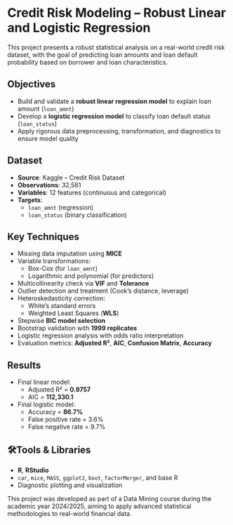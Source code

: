 # Credit Risk Modeling – Robust Linear and Logistic Regression
This project presents a robust statistical analysis on a real-world credit risk dataset, with the goal of predicting loan amounts and loan default probability based on borrower and loan characteristics.

## Objectives
- Build and validate a **robust linear regression model** to explain loan amount (`loan_amnt`)
- Develop a **logistic regression model** to classify loan default status (`loan_status`)
- Apply rigorous data preprocessing, transformation, and diagnostics to ensure model quality

## Dataset
- **Source**: Kaggle – Credit Risk Dataset
- **Observations**: 32,581
- **Variables**: 12 features (continuous and categorical)
- **Targets**:
  - `loan_amnt` (regression)
  - `loan_status` (binary classification)

## Key Techniques
- Missing data imputation using **MICE**
- Variable transformations:
  - Box-Cox (for `loan_amnt`)
  - Logarithmic and polynomial (for predictors)
- Multicollinearity check via **VIF** and **Tolerance**
- Outlier detection and treatment (Cook’s distance, leverage)
- Heteroskedasticity correction:
  - White’s standard errors
  - Weighted Least Squares (**WLS**)
- Stepwise **BIC model selection**
- Bootstrap validation with **1999 replicates**
- Logistic regression analysis with odds ratio interpretation
- Evaluation metrics: **Adjusted R²**, **AIC**, **Confusion Matrix**, **Accuracy**

## Results
- Final linear model:
  - Adjusted R² = **0.9757**
  - AIC = **112,330.1**
- Final logistic model:
  - Accuracy = **86.7%**
  - False positive rate = 3.6%
  - False negative rate = 9.7%

## 🛠Tools & Libraries
- **R**, **RStudio**
- `car`, `mice`, `MASS`, `ggplot2`, `boot`, `factorMerger`, and base R
- Diagnostic plotting and visualization


This project was developed as part of a Data Mining course during the academic year 2024/2025, aiming to apply advanced statistical methodologies to real-world financial data.

